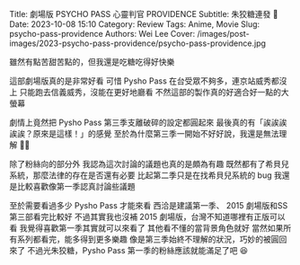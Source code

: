 Title: 劇場版 PSYCHO PASS 心靈判官 PROVIDENCE
Subtitle: 朱狡糖連發 🍭
Date: 2023-10-08 15:10
Category: Review
Tags: Anime, Movie
Slug: psycho-pass-providence
Authors: Wei Lee
Cover: /images/post-images/2023-psycho-pass-providence/psycho-pass-providence.jpg

雖然有點苦甜苦點的，但我還是吃糖吃得好快樂

<!--more-->

這部劇場版真的是非常好看
可惜 Pysho Pass 在台受眾不夠多，連京站威秀都沒上
只能跑去信義威秀，沒能在更好地廳看
不然這部的製作真的好適合好一點的大螢幕

劇情上竟然把 Pysho Pass 第三季支離破碎的設定都圓起來
最後真的有「誒誒誒誒誒？原來是這樣！」的感覺
至於為什麼第三季一開始不好好說，我還是無法理解 🤷‍♂️

除了粉絲向的部分外
我認為這次討論的議題也真的是頗為有趣
既然都有了希貝兒系統，那麼法律的存在是否還有必要
比起第二季只是在找希貝兒系統的 bug
我還是比較喜歡像第一季認真討論些議題

至於需要看過多少 Pysho Pass 才能來看
西洽是建議第一季、 2015 劇場版和SS第三部看完比較好
不過其實我也沒補 2015 劇場版，台灣不知道哪裡有正版可以看
我覺得喜歡第一季其實就可以來看了
其他看不懂的當背景角色就好
當然如果所有系列都看完，能多得到更多樂趣
像是第三季始終不理解的狀況，巧妙的被圓回來了
不過光朱狡糖，Pysho Pass 第一季的粉絲應該就能滿足了吧 😆
